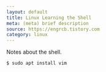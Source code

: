 ```yaml
---
layout: default
title: Linux Learning the Shell
meta: (meta) brief description
source: https://engrcb.tistory.com
category: linux
---
```


Notes about the shell.

```shell
$ sudo apt install vim
```